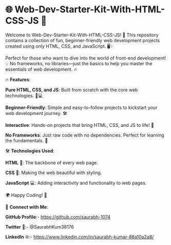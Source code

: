 # 🌐 Web-Dev-Starter-Kit-With-HTML-CSS-JS 🚀

Welcome to Web-Dev-Starter-Kit-With-HTML-CSS-JS! 🎉 This repository contains a collection of fun, beginner-friendly web development projects created using only HTML, CSS, and JavaScript. 🖥️✨

Perfect for those who want to dive into the world of front-end development! 💡 No frameworks, no libraries—just the basics to help you master the essentials of web development. 🔥
 
🔥 **Features**:  
 
**Pure HTML, CSS, and JS**: Built from scratch with the core web technologies. 🎨💻  
      
**Beginner-Friendly**: Simple and easy-to-follow projects to kickstart your web development journey. 🛠️   
  
**Interactive**: Hands-on projects that bring HTML, CSS, and JS to life! 🚀  

**No Frameworks**: Just raw code with no dependencies. Perfect for learning the fundamentals. 📝 

🛠️ **Technologies Used**: 
 
**HTML** 📝: The backbone of every web page.

**CSS** 🎨: Making the web beautiful with styling.

**JavaScript** 💻: Adding interactivity and functionality to web pages.


🌍 Happy Coding! 🚀





🔗 **Connect with Me**:

**GitHub Profile**:- https://github.com/saurabh-1074

**Twitter** 🚀:- @SaurabhKum38176

**LinkedIn** 🌐:- https://www.linkedin.com/in/saurabh-kumar-88a10a2a8/

